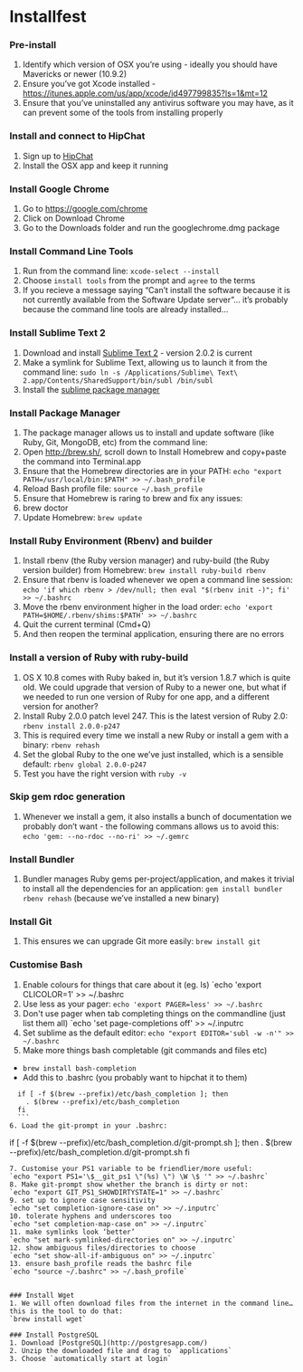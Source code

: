 # Installfest

### Pre-install
1. Identify which version of OSX you’re using - ideally you should have Mavericks or newer (10.9.2)
2. Ensure you’ve got Xcode installed - https://itunes.apple.com/us/app/xcode/id497799835?ls=1&mt=12
3. Ensure that you’ve uninstalled any antivirus software you may have, as it can prevent some of the tools from installing properly

### Install and connect to HipChat
1. Sign up to [HipChat](https://www.hipchat.com/)
2. Install the OSX app and keep it running

### Install Google Chrome
1. Go to https://google.com/chrome
2. Click on Download Chrome
3. Go to the Downloads folder and run the googlechrome.dmg package

### Install Command Line Tools
1. Run from the command line: `xcode-select --install`
2. Choose `install tools` from the prompt and `agree` to the terms
3. If you recieve a message saying “Can’t install the software because it is not currently available from the Software Update server”... it’s probably because the command line tools are already installed...

### Install Sublime Text 2
1. Download and install [Sublime Text 2](http://www.sublimetext.com/) - version 2.0.2 is current
2. Make a symlink for Sublime Text, allowing us to launch it from the command line:
`sudo ln -s /Applications/Sublime\ Text\ 2.app/Contents/SharedSupport/bin/subl /bin/subl`
3. Install the [sublime package manager](https://sublime.wbond.net/installation#st2)

### Install Package Manager
1. The package manager allows us to install and update software (like Ruby, Git, MongoDB, etc) from the command line:
2. Open http://brew.sh/, scroll down to Install Homebrew and copy+paste the command into Terminal.app
3. Ensure that the Homebrew directories are in your PATH:
`echo "export PATH=/usr/local/bin:$PATH" >> ~/.bash_profile`
4. Reload Bash profile file:
`source ~/.bash_profile`
5. Ensure that Homebrew is raring to brew and fix any issues:
6. brew doctor
7. Update Homebrew:
`brew update`


### Install Ruby Environment (Rbenv) and builder
1. Install rbenv (the Ruby version manager) and ruby-build (the Ruby version builder) from Homebrew:
`brew install ruby-build rbenv`
2. Ensure that rbenv is loaded whenever we open a command line session:
`echo 'if which rbenv > /dev/null; then eval "$(rbenv init -)"; fi' >> ~/.bashrc`
3. Move the rbenv environment higher in the load order:
`echo 'export PATH=$HOME/.rbenv/shims:$PATH' >> ~/.bashrc`
4. Quit the current terminal (Cmd+Q)
5. And then reopen the terminal application, ensuring there are no errors

### Install a version of Ruby with ruby-build
1. OS X 10.8 comes with Ruby baked in, but it’s version 1.8.7 which is quite old. We could upgrade that version of Ruby to a newer one, but what if we needed to run one version of Ruby for one app, and a different version for another?
2. Install Ruby 2.0.0 patch level 247. This is the latest version of Ruby 2.0:
`rbenv install 2.0.0-p247`
3. This is required every time we install a new Ruby or install a gem with a binary:
`rbenv rehash`
3. Set the global Ruby to the one we’ve just installed, which is a sensible default:
`rbenv global 2.0.0-p247`
4. Test you have the right version with `ruby -v`

### Skip gem rdoc generation
1. Whenever we install a gem, it also installs a bunch of documentation we probably don’t want - the following commans allows us to avoid this:
`echo 'gem: --no-rdoc --no-ri' >> ~/.gemrc`

### Install Bundler
1. Bundler manages Ruby gems per-project/application, and makes it trivial to install all the dependencies for an application:
`gem install bundler`
`rbenv rehash` (because we’ve installed a new binary)

### Install Git
1. This ensures we can upgrade Git more easily:
`brew install git`

### Customise Bash

1. Enable colours for things that care about it (eg. ls)
`echo 'export CLICOLOR=1' >> ~/.bashrc
2. Use less as your pager:
`echo 'export PAGER=less' >> ~/.bashrc`
3. Don't use pager when tab completing things on the commandline (just list them all)
`echo 'set page-completions off' >> ~/.inputrc
4. Set sublime as the default editor:
`echo "export EDITOR='subl -w -n'" >> ~/.bashrc`
5. Make more things bash completable (git commands and files etc)
  - `brew install bash-completion`
  - Add this to .bashrc (you probably want to hipchat it to them)
  ```
    if [ -f $(brew --prefix)/etc/bash_completion ]; then
      . $(brew --prefix)/etc/bash_completion
    fi
    ```
6. Load the git-prompt in your .bashrc: 
```
  if [ -f $(brew --prefix)/etc/bash_completion.d/git-prompt.sh ]; then
    . $(brew --prefix)/etc/bash_completion.d/git-prompt.sh
  fi
```
7. Customise your PS1 variable to be friendlier/more useful: 
`echo "export PS1='\$__git_ps1 \"(%s) \") \W \$ '" >> ~/.bashrc`
8. Make git-prompt show whether the branch is dirty or not:
`echo "export GIT_PS1_SHOWDIRTYSTATE=1" >> ~/.bashrc`
9. set up to ignore case sensitivity
`echo "set completion-ignore-case on" >> ~/.inputrc`
10. tolerate hyphens and underscores too 
`echo "set completion-map-case on" >> ~/.inputrc`
11. make symlinks look ‘better’
`echo "set mark-symlinked-directories on" >> ~/.inputrc`
12. show ambiguous files/directories to choose
`echo "set show-all-if-ambiguous on" >> ~/.inputrc`
13. ensure bash_profile reads the bashrc file
`echo "source ~/.bashrc" >> ~/.bash_profile`

  
### Install Wget
1. We will often download files from the internet in the command line… this is the tool to do that:
`brew install wget`

### Install PostgreSQL
1. Download [PostgreSQL](http://postgresapp.com/)
2. Unzip the downloaded file and drag to `applications`
3. Choose `automatically start at login`
